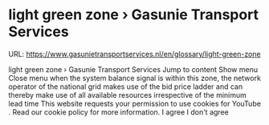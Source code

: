 # light green zone › Gasunie Transport Services

URL: https://www.gasunietransportservices.nl/en/glossary/light-green-zone

light green zone › Gasunie Transport Services
Jump to content
Show menu
Close menu
when the
system balance signal
is within this zone, the
network operator
of the
national grid
makes use of the bid price ladder and can thereby make use of all available resources irrespective of the minimum lead time
This website requests your permission to use cookies for
YouTube
. Read our
cookie policy
for more information.
I agree
I don't agree